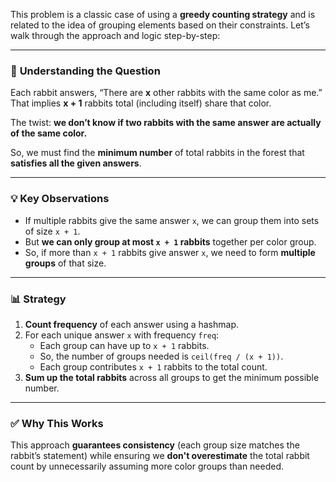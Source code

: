 This problem is a classic case of using a **greedy counting strategy** and is related to the idea of grouping elements based on their constraints. Let’s walk through the approach and logic step-by-step:

---

### 🧠 **Understanding the Question**

Each rabbit answers, “There are **x** other rabbits with the same color as me.”  
That implies **x + 1** rabbits total (including itself) share that color.

The twist: **we don’t know if two rabbits with the same answer are actually of the same color.**

So, we must find the **minimum number** of total rabbits in the forest that **satisfies all the given answers**.

---

### 💡 **Key Observations**

- If multiple rabbits give the same answer `x`, we can group them into sets of size `x + 1`.
- But **we can only group at most `x + 1` rabbits** together per color group.
- So, if more than `x + 1` rabbits give answer `x`, we need to form **multiple groups** of that size.

---

### 📊 **Strategy**

1. **Count frequency** of each answer using a hashmap.
2. For each unique answer `x` with frequency `freq`:
   - Each group can have up to `x + 1` rabbits.
   - So, the number of groups needed is `ceil(freq / (x + 1))`.
   - Each group contributes `x + 1` rabbits to the total count.
3. **Sum up the total rabbits** across all groups to get the minimum possible number.

---

### ✅ **Why This Works**

This approach **guarantees consistency** (each group size matches the rabbit’s statement) while ensuring we **don't overestimate** the total rabbit count by unnecessarily assuming more color groups than needed.
